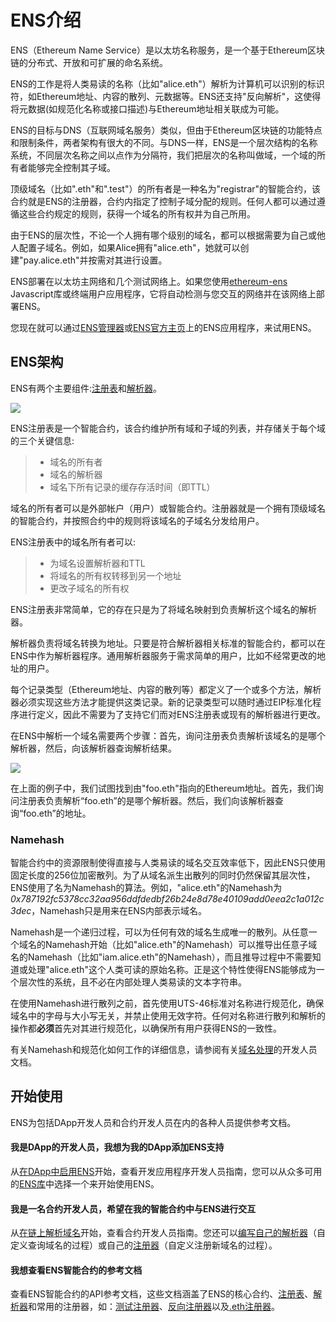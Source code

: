 # ENS介绍

ENS（Ethereum Name Service）是以太坊名称服务，是一个基于Ethereum区块链的分布式、开放和可扩展的命名系统。

ENS的工作是将人类易读的名称（比如"alice.eth"）解析为计算机可以识别的标识符，如Ethereum地址、内容的散列、元数据等。ENS还支持"反向解析"，这使得将元数据(如规范化名称或接口描述)与Ethereum地址相关联成为可能。

ENS的目标与DNS（互联网域名服务）类似，但由于Ethereum区块链的功能特点和限制条件，两者架构有很大的不同。与DNS一样，ENS是一个层次结构的名称系统，不同层次名称之间以点作为分隔符，我们把层次的名称叫做域，一个域的所有者能够完全控制其子域。

顶级域名（比如".eth"和".test"）的所有者是一种名为"registrar"的智能合约，该合约就是ENS的注册器，合约内指定了控制子域分配的规则。任何人都可以通过遵循这些合约规定的规则，获得一个域名的所有权并为自己所用。

由于ENS的层次性，不论一个人拥有哪个级别的域名，都可以根据需要为自己或他人配置子域名。例如，如果Alice拥有"alice.eth"，她就可以创建"pay.alice.eth"并按需对其进行设置。

ENS部署在以太坊主网络和几个测试网络上。如果您使用[ethereum-ens](https://www.npmjs.com/package/ethereum-ens) Javascript库或终端用户应用程序，它将自动检测与您交互的网络并在该网络上部署ENS。

您现在就可以通过[ENS管理器](https://manager.ens.domains/)或[ENS官方主页](https://ens.domains/)上的ENS应用程序，来试用ENS。

## ENS架构

ENS有两个主要组件:[注册表](contract-api-reference/ens.md)和[解析器](contract-api-reference/publicresolver.md)。

![](https://i.postimg.cc/D0tT3sKT/ensdocs-ens-architecture.png)

ENS注册表是一个智能合约，该合约维护所有域和子域的列表，并存储关于每个域的三个关键信息:

> * 域名的所有者
> * 域名的解析器
> * 域名下所有记录的缓存存活时间（即TTL）

域名的所有者可以是外部帐户（用户）或智能合约。注册器就是一个拥有顶级域名的智能合约，并按照合约中的规则将该域名的子域名分发给用户。

ENS注册表中的域名所有者可以:

> * 为域名设置解析器和TTL
> * 将域名的所有权转移到另一个地址
> * 更改子域名的所有权

ENS注册表非常简单，它的存在只是为了将域名映射到负责解析这个域名的解析器。

解析器负责将域名转换为地址。只要是符合解析器相关标准的智能合约，都可以在ENS中作为解析器程序。通用解析器服务于需求简单的用户，比如不经常更改的地址的用户。

每个记录类型（Ethereum地址、内容的散列等）都定义了一个或多个方法，解析器必须实现这些方法才能提供这类记录。新的记录类型可以随时通过EIP标准化程序进行定义，因此不需要为了支持它们而对ENS注册表或现有的解析器进行更改。

在ENS中解析一个域名需要两个步骤：首先，询问注册表负责解析该域名的是哪个解析器，然后，向该解析器查询解析结果。

![](https://i.postimg.cc/1RTPFxVj/ensdocs-resolving.png)

在上面的例子中，我们试图找到由"foo.eth"指向的Ethereum地址。首先，我们询问注册表负责解析“foo.eth”的是哪个解析器。然后，我们向该解析器查询“foo.eth”的地址。

### Namehash

智能合约中的资源限制使得直接与人类易读的域名交互效率低下，因此ENS只使用固定长度的256位加密散列。为了从域名派生出散列的同时仍然保留其层次性，ENS使用了名为Namehash的算法。例如，"alice.eth"的Namehash为 _0x787192fc5378cc32aa956ddfdedbf26b24e8d78e40109add0eea2c1a012c3dec_，Namehash只是用来在ENS内部表示域名。

Namehash是一个递归过程，可以为任何有效的域名生成唯一的散列。从任意一个域名的Namehash开始（比如"alice.eth"的Namehash）可以推导出任意子域名的Namehash（比如"iam.alice.eth"的Namehash），而且推导过程中不需要知道或处理"alice.eth"这个人类可读的原始名称。正是这个特性使得ENS能够成为一个层次性的系统，且不必在内部处理人类易读的文本字符串。

在使用Namehash进行散列之前，首先使用UTS-46标准对名称进行规范化，确保域名中的字母与大小写无关，并禁止使用无效字符。任何对名称进行散列和解析的操作都**必须**首先对其进行规范化，以确保所有用户获得ENS的一致性。

有关Namehash和规范化如何工作的详细信息，请参阅有关[域名处理](contract-api-reference/name-processing.md)的开发人员文档。

## 开始使用

ENS为包括DApp开发人员和合约开发人员在内的各种人员提供参考文档。

#### 我是DApp的开发人员，我想为我的DApp添加ENS支持

从[在DApp中启用ENS](dapp-developer-guide/ens-enabling-your-dapp.md)开始，查看开发应用程序开发人员指南，您可以从众多可用的[ENS库](dapp-developer-guide/ens-libraries.md)中选择一个来开始使用ENS。

#### 我是一名合约开发人员，希望在我的智能合约中与ENS进行交互

从[在链上解析域名](contract-developer-guide/resolving-names-on-chain.md)开始，查看合约开发人员指南。您还可以[编写自己的解析器](contract-developer-guide/writing-a-resolver.md)（自定义查询域名的过程）或自己的[注册器](contract-developer-guide/writing-a-registrar.md)（自定义注册新域名的过程）。

#### 我想查看ENS智能合约的参考文档

查看ENS智能合约的API参考文档，这些文档涵盖了ENS的核心合约、[注册表](contract-api-reference/ens.md)、[解析器](contract-api-reference/publicresolver.md)和常用的注册器，如：[测试注册器](contract-api-reference/testregistrar.md)、[反向注册器](contract-api-reference/reverseregistrar.md)以及[.eth注册器](contract-api-reference/.eth-permanent-registrar/)。

